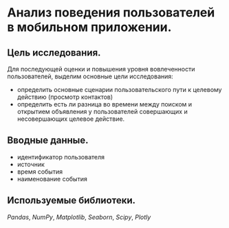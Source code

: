 # Анализ поведения пользователей в мобильном приложении. #


## Цель исследования. ##  

 Для последующей оценки и повышения уровня вовлеченности пользователей, выделим основные цели исследования:
   - определить основные сценарии пользовательского пути к целевому действию (просмотр контактов)
   - определить есть ли разница во времени между поиском и открытием объявления у пользователей совершающих и несовершающих целевое действие.
     
## Вводные данные. ##

- идентификатор пользователя
- источник
- время события
- наименование события
  
## Используемые библиотеки. ##

*Pandas*, *NumPy*, *Matplotlib*, *Seaborn*, *Scipy*, *Plotly*
